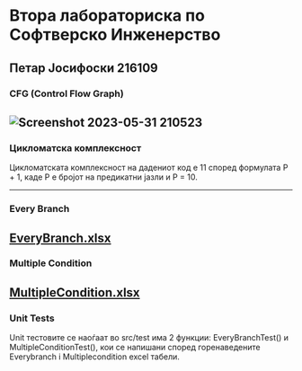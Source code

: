 # Втора лабораториска по Софтверско Инженерство

## **Петар Јосифоски 216109**

### **CFG (Control Flow Graph)**
![Screenshot 2023-05-31 210523](https://github.com/XpertPetar/SI_2023_lab2_216109/assets/92750318/2d0f3b12-e25c-4d14-8615-57f7f0324315)
-----

### **Цикломатска комплексност**

Цикломатската комплексност на дадениот код е 11 според формулата P + 1, каде P е бројот на предикатни јазли и P = 10. 

-----

### **Every Branch**
[EveryBranch.xlsx](https://github.com/XpertPetar/SI_2023_lab2_216109/files/11618012/EveryBranch.xlsx)
-----

### **Multiple Condition**
[MultipleCondition.xlsx](https://github.com/XpertPetar/SI_2023_lab2_216109/files/11618014/MultipleCondition.xlsx)
-----

### **Unit Tests**

Unit тестовите се наоѓаат во src/test
има 2 функции: EveryBranchTest() и MultipleConditionTest(),
кои се напишани според горенаведените Everybranch i Multiplecondition excel табели. 



